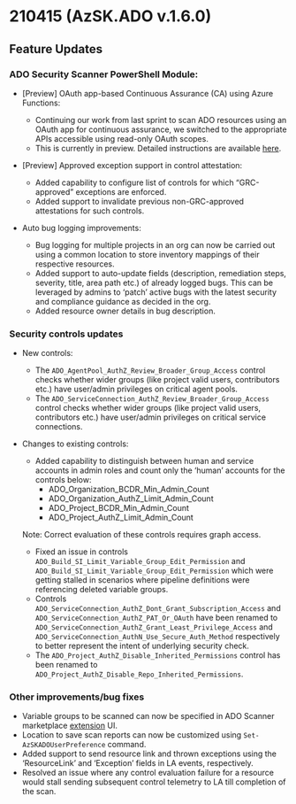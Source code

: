 # 210415 (AzSK.ADO v.1.6.0)

## Feature Updates

### ADO Security Scanner PowerShell Module:
* [Preview] OAuth app-based Continuous Assurance (CA) using Azure Functions: 
    * Continuing our work from last sprint to scan ADO resources using an OAuth app for continuous assurance, we switched to the appropriate APIs accessible using read-only OAuth scopes. 
    * This is currently in preview. Detailed instructions are available [here](https://aka.ms/adoscanner/ca/oauth).

* [Preview] Approved exception support in control attestation: 
    * Added capability to configure list of controls for which “GRC-approved” exceptions are enforced. 
    * Added support to invalidate previous non-GRC-approved attestations for such controls.
    
* Auto bug logging improvements: 
    * Bug logging for multiple projects in an org can now be carried out using a common location to store inventory mappings of their respective resources.
    * Added support to auto-update fields (description, remediation steps, severity, title, area path etc.) of already logged bugs. This can be leveraged by admins to ‘patch’ active bugs with the latest security and compliance guidance as decided in the org. 
    * Added resource owner details in bug description. 

### Security controls updates
* New controls:
    * The ```ADO_AgentPool_AuthZ_Review_Broader_Group_Access``` control checks whether wider groups (like project valid users, contributors etc.) have user/admin privileges on critical agent pools.
    * The ```ADO_ServiceConnection_AuthZ_Review_Broader_Group_Access``` control checks whether wider groups (like project valid users, contributors etc.) have user/admin privileges on critical service connections.

* Changes to existing controls:
    * Added capability to distinguish between human and service accounts in admin roles and count only the ‘human’ accounts for the controls below:
        * ADO_Organization_BCDR_Min_Admin_Count
        * ADO_Organization_AuthZ_Limit_Admin_Count
        * ADO_Project_BCDR_Min_Admin_Count
        * ADO_Project_AuthZ_Limit_Admin_Count

    Note: Correct evaluation of these controls requires graph access.

    * Fixed an issue in controls ```ADO_Build_SI_Limit_Variable_Group_Edit_Permission``` and ```ADO_Build_SI_Limit_Variable_Group_Edit_Permission``` which were getting stalled in scenarios where pipeline definitions were referencing deleted variable groups.
    * Controls ```ADO_ServiceConnection_AuthZ_Dont_Grant_Subscription_Access``` and ```ADO_ServiceConnection_AuthZ_PAT_Or_OAuth``` have been renamed to ```ADO_ServiceConnection_AuthZ_Grant_Least_Privilege_Access``` and ```ADO_ServiceConnection_AuthN_Use_Secure_Auth_Method``` respectively to better represent the intent of underlying security check.
    * The ```ADO_Project_AuthZ_Disable_Inherited_Permissions``` control has been renamed to ```ADO_Project_AuthZ_Disable_Repo_Inherited_Permissions```.

### Other improvements/bug fixes
* Variable groups to be scanned can now be specified in ADO Scanner marketplace [extension](https://marketplace.visualstudio.com/items?itemName=azsdktm.ADOSecurityScanner) UI. 
* Location to save scan reports can now be customized using ```Set-AzSKADOUserPreference``` command.
* Added support to send resource link and thrown exceptions using the ‘ResourceLink’ and ‘Exception’ fields in LA events, respectively.
* Resolved an issue where any control evaluation failure for a resource would stall sending subsequent control telemetry to LA till completion of the scan. 


